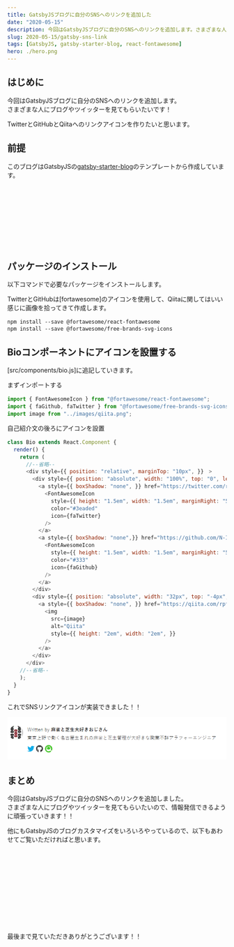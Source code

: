 ```yaml
---
title: GatsbyJSブログに自分のSNSへのリンクを追加した
date: "2020-05-15"
description: 今回はGatsbyJSブログに自分のSNSへのリンクを追加します。さまざまな人にブログやツイッターを見てもらいたいです！
slug: 2020-05-15/gatsby-sns-link
tags: [GatsbyJS, gatsby-starter-blog, react-fontawesome]
hero: ./hero.png
---
```


## はじめに 

今回はGatsbyJSブログに自分のSNSへのリンクを追加します。<br>
さまざまな人にブログやツイッターを見てもらいたいです！

TwitterとGitHubとQiitaへのリンクアイコンを作りたいと思います。

## 前提

このブログはGatsbyJSの[gatsby-starter-blog](https://www.gatsbyjs.org/starters/gatsbyjs/gatsby-starter-blog/)のテンプレートから作成しています。

<div class="iframely-embed"><div class="iframely-responsive" style="height: 140px; padding-bottom: 0;"><a href="https://www.gatsbyjs.org/starters/gatsbyjs/gatsby-starter-blog/" data-iframely-url="//cdn.iframe.ly/qjUJkBu?iframe=card-small"></a></div></div>

## パッケージのインストール

以下コマンドで必要なパッケージをインストールします。<br>

TwitterとGitHubは[fortawesome]のアイコンを使用して、Qiitaに関してはいい感じに画像を拾ってきて作成します。

```
npm install --save @fortawesome/react-fontawesome
npm install --save @fortawesome/free-brands-svg-icons
```

## Bioコンポーネントにアイコンを設置する

[src/components/bio.js]に追記していきます。


まずインポートする
```js:title=src/components/bio.js
import { FontAwesomeIcon } from "@fortawesome/react-fontawesome";
import { faGithub, faTwitter } from "@fortawesome/free-brands-svg-icons";
import image from "../images/qiita.png";
```

自己紹介文の後ろにアイコンを設置
```js:title=src/components/bio.js
class Bio extends React.Component {
  render() {
    return (
      //--省略--
      <div style={{ position: "relative", marginTop: "10px", }}　>
        <div style={{ position: "absolute", width: "100%", top: "0", left: "0", }} >
          <a style={{ boxShadow: "none", }} href="https://twitter.com/rpf_nob">
            <FontAwesomeIcon
              style={{ height: "1.5em", width: "1.5em", marginRight: "5", }}
              color="#3eaded"
              icon={faTwitter}
            />
          </a>
          <a style={{ boxShadow: "none",}} href="https://github.com/N-Iwata" >
            <FontAwesomeIcon
              style={{ height: "1.5em", width: "1.5em", marginRight: "5", }}
              color="#333"
              icon={faGithub}
            />
          </a>
        </div>
        <div style={{ position: "absolute", width: "32px", top: "-4px", left: "56px", }} >
          <a style={{ boxShadow: "none", }} href="https://qiita.com/rpf-nob" >
            <img
              src={image}
              alt="Qiita"
              style={{ height: "2em", width: "2em", }}
            />
          </a>
        </div>
      </div>
    //--省略--
    );
  }
}
```

これでSNSリンクアイコンが実装できました！！

![img](img1.png)

## まとめ

今回はGatsbyJSブログに自分のSNSへのリンクを追加しました。<br>
さまざまな人にブログやツイッターを見てもらいたいので、情報発信できるように頑張っていきます！！

他にもGatsbyJSのブログカスタマイズをいろいろやっているので、以下もあわせてご覧いただければと思います。

<div class="iframely-embed"><div class="iframely-responsive" style="height: 140px; padding-bottom: 0;"><a href="https://rpf-noblog.com/tags/gatsby-js/" data-iframely-url="//cdn.iframe.ly/5j7eIPT"></a></div></div>


<br>
<br>

最後まで見ていただきありがとうございます！！